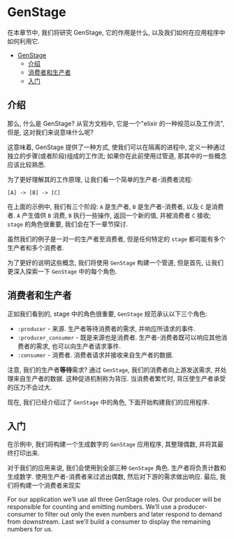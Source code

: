 # GenStage

在本章节中, 我们将研究 GenStage, 它的作用是什么, 以及我们如何在应用程序中如何利用它.

<!-- TOC -->

- [GenStage](#genstage)
    - [介绍](#%E4%BB%8B%E7%BB%8D)
    - [消费者和生产者](#%E6%B6%88%E8%B4%B9%E8%80%85%E5%92%8C%E7%94%9F%E4%BA%A7%E8%80%85)
    - [入门](#%E5%85%A5%E9%97%A8)

<!-- /TOC -->

## 介绍

那么, 什么是 GenStage? 从官方文档中, 它是一个"elixir 的一种规范以及工作流", 但是, 这对我们来说意味什么呢?

这意味着, GenStage 提供了一种方式, 使我们可以在隔离的进程中, 定义一种通过独立的步骤(或者阶段)组成的工作流; 如果你在此前使用过管道, 那其中的一些概念应该比较熟悉.

为了更好理解其的工作原理, 让我们看一个简单的生产者-消费者流程:
```
[A] -> [B] -> [C]
```

在上面的示例中, 我们有三个阶段: `A` 是生产者, `B` 是生产者-消费者, 以及 `C` 是消费者. `A` 产生值供 `B` 消费, `B` 执行一些操作, 返回一个新的值, 并被消费者 `C` 接收; `stage` 的角色很重要, 我们会在下一章节探讨.

虽然我们的例子是一对一的生产者至消费者, 但是任何特定的 `stage` 都可能有多个生产者和多个消费者.

为了更好的说明这些概念, 我们将使用 `GenStage` 构建一个管道, 但是首先, 让我们更深入探索一下 `GenStage` 中的每个角色.

## 消费者和生产者

正如我们看到的, stage 中的角色很重要, `GenStage` 规范承认以下三个角色:

* `:producer` - 来源. 生产者等待消费者的需求, 并响应所请求的事件.
* `:producer_consumer` - 既是来源也是消费者. 生产者-消费者既可以响应其他消费者的需求, 也可以向生产者请求事件.
* `:consumer` - 消费者. 消费者请求并接收来自生产者的数据.

注意, 我们的生产者**等待**需求? 通过 `GenStage`, 我们的消费者向上游发送需求, 并处理来自生产者的数据. 这种促进机制称为背压. 当消费者繁忙时, 背压使生产者承受的压力不会过大.

现在, 我们已经介绍过了 `GenStage` 中的角色, 下面开始构建我们的应用程序.

## 入门

在示例中, 我们将构建一个生成数字的 `GenStage` 应用程序, 其整理偶数, 并将其最终打印出来.

对于我们的应用来说, 我们会使用到全部三种 `GenStage` 角色. 生产者将负责计数和生成数字. 使用生产者-消费者来过滤出偶数, 然后对下游的需求做出响应. 最后, 我们将构建一个消费者来现实

For our application we’ll use all three GenStage roles. Our producer will be responsible for counting and emitting numbers. We’ll use a producer-consumer to filter out only the even numbers and later respond to demand from downstream. Last we’ll build a consumer to display the remaining numbers for us.
